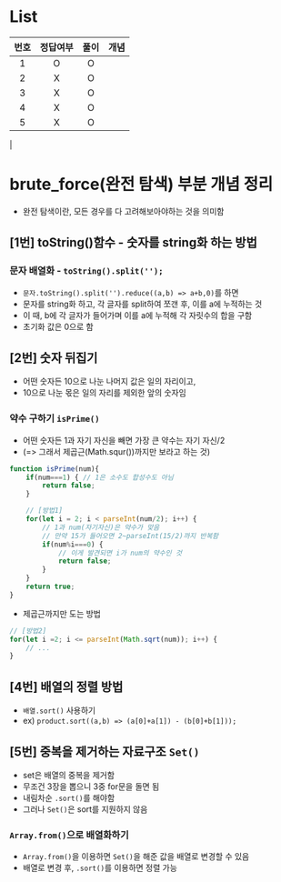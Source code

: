 # List
|번호|정답여부|풀이|개념|
|:---:|:---:|:---:|:---:|
|1|O|O||
|2|X|O||
|3|X|O||
|4|X|O||
|5|X|O||
|

# brute_force(완전 탐색) 부분 개념 정리
- 완전 탐색이란, 모든 경우를 다 고려해보아야하는 것을 의미함

## [1번] toString()함수 - 숫자를 string화 하는 방법
### 문자 배열화 - `toString().split('');`
- `문자.toString().split('').reduce((a,b) => a+b,0)`를 하면
- 문자를 string화 하고, 각 글자를 split하여 쪼갠 후, 이를 a에 누적하는 것
- 이 때, b에 각 글자가 들어가며 이를 a에 누적해 각 자릿수의 합을 구함
- 초기화 값은 0으로 함

## [2번] 숫자 뒤집기
- 어떤 숫자든 10으로 나눈 나머지 값은 일의 자리이고,
- 10으로 나눈 몫은 일의 자리를 제외한 앞의 숫자임

### 약수 구하기 `isPrime()`
- 어떤 숫자든 1과 자기 자신을 빼면 가장 큰 약수는 자기 자신/2
- (=> 그래서 제곱근(Math.squr())까지만 보라고 하는 것)

```js
function isPrime(num){
    if(num===1) { // 1은 소수도 합성수도 아님
        return false;
    }

    // [방법1]
    for(let i = 2; i < parseInt(num/2); i++) {
        // 1과 num(자기자신)은 약수가 맞음
        // 만약 15가 들어오면 2~parseInt(15/2)까지 반복함 
        if(num%i===0) {
            // 이게 발견되면 i가 num의 약수인 것
            return false;
        }
    }
    return true;
}
```

- 제곱근까지만 도는 방법

```js
// [방법2]
for(let i =2; i <= parseInt(Math.sqrt(num)); i++) {
    // ...
}
```

## [4번] 배열의 정렬 방법
- `배열.sort()` 사용하기
- ex) `product.sort((a,b) => (a[0]+a[1]) - (b[0]+b[1]));`

## [5번] 중복을 제거하는 자료구조 `Set()`
- set은 배열의 중복을 제거함
- 무조건 3장을 뽑으니 3중 for문을 돌면 됨
- 내림차순 `.sort()`를 해야함
- 그러나 `Set()`은 sort를 지원하지 않음 

### `Array.from()`으로 배열화하기
- `Array.from()`을 이용하면 `Set()`을 해준 값을 배열로 변경할 수 있음
- 배열로 변경 후, `.sort()`를 이용하면 정렬 가능